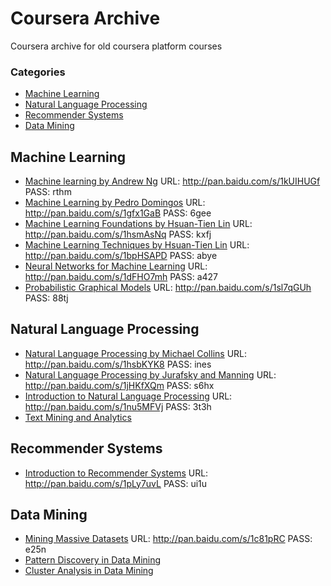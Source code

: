 Coursera Archive
=======

Coursera archive for old coursera platform courses
### Categories

* [Machine Learning](#machine-learning)
* [Natural Language Processing](#natural-language-processing)
* [Recommender Systems](#recommender-systems)
* [Data Mining](#recommender-systems)

## Machine Learning
* [Machine learning by Andrew Ng](https://www.coursera.org/learn/machine-learning) URL: http://pan.baidu.com/s/1kUIHUGf PASS: rthm
* [Machine Learning by Pedro Domingos](https://www.coursera.org/course/machlearning) URL: http://pan.baidu.com/s/1gfx1GaB PASS: 6gee
* [Machine Learning Foundations by Hsuan-Tien Lin](https://www.coursera.org/course/ntumlone) URL: http://pan.baidu.com/s/1hsmAsNq PASS: kxfj
* [Machine Learning Techniques by Hsuan-Tien Lin](https://www.coursera.org/course/ntumltwo) URL: http://pan.baidu.com/s/1bpHSAPD PASS: abye
* [Neural Networks for Machine Learning](https://www.coursera.org/course/neuralnets) URL: http://pan.baidu.com/s/1dFHO7mh PASS: a427
* [Probabilistic Graphical Models](https://www.coursera.org/course/pgm) URL: http://pan.baidu.com/s/1sl7qGUh PASS: 88tj

## Natural Language Processing
* [Natural Language Processing by Michael Collins](https://www.coursera.org/course/nlangp) URL: http://pan.baidu.com/s/1hsbKYK8 PASS: ines
* [Natural Language Processing by Jurafsky and Manning](https://www.coursera.org/course/nlp) URL: http://pan.baidu.com/s/1jHKfXQm PASS: s6hx
* [Introduction to Natural Language Processing](https://www.coursera.org/course/nlpintro) URL: http://pan.baidu.com/s/1nu5MFVj PASS: 3t3h
* [Text Mining and Analytics](https://www.coursera.org/learn/text-mining)

## Recommender Systems
* [Introduction to Recommender Systems](https://www.coursera.org/learn/recommender-systems) URL: http://pan.baidu.com/s/1pLy7uvL PASS: ui1u

## Data Mining
* [Mining Massive Datasets](https://www.coursera.org/course/mmds) URL: http://pan.baidu.com/s/1c81pRC PASS: e25n
* [Pattern Discovery in Data Mining](https://www.coursera.org/learn/data-patterns)
* [Cluster Analysis in Data Mining](https://www.coursera.org/learn/cluster-analysis)

